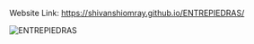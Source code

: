 Website Link: https://shivanshiomray.github.io/ENTREPIEDRAS/

![ENTREPIEDRAS](https://raw.githubusercontent.com/ShivanshiOmray/ENTREPIEDRAS/main/img.png)
